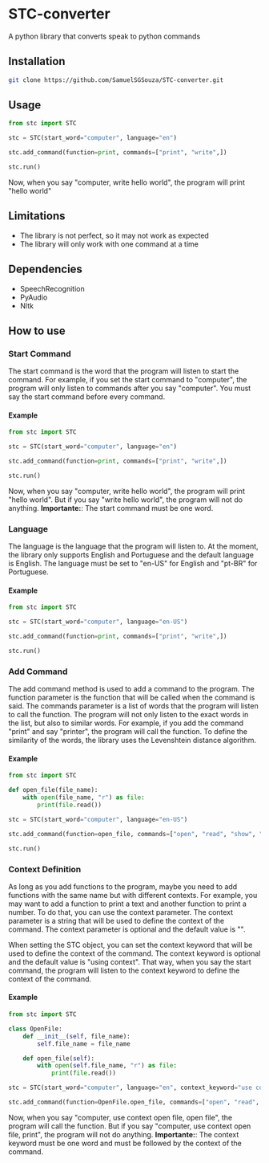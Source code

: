 # STC-converter
A python library that converts speak to python commands

## Installation
```bash
git clone https://github.com/SamuelSGSouza/STC-converter.git
```

## Usage
```python
from stc import STC

stc = STC(start_word="computer", language="en")

stc.add_command(function=print, commands=["print", "write",])

stc.run()
```
Now, when you say "computer, write hello world", the program will print "hello world"

## Limitations
- The library is not perfect, so it may not work as expected
- The library will only work with one command at a time


## Dependencies
- SpeechRecognition
- PyAudio
- Nltk

## How to use

### Start Command
The start command is the word that the program will listen to start the command. For example, if you set the start command to "computer", the program will only listen to commands after you say "computer". You must say the start command before every command.
#### Example
```python
from stc import STC

stc = STC(start_word="computer", language="en")

stc.add_command(function=print, commands=["print", "write",])

stc.run()
```
Now, when you say "computer, write hello world", the program will print "hello world". But if you say "write hello world", the program will not do anything.
**Importante:**: The start command must be one word.

### Language
The language is the language that the program will listen to. At the moment, the library only supports English and Portuguese and the default language is English. The language must be set to "en-US" for English and "pt-BR" for Portuguese.

#### Example
```python
from stc import STC

stc = STC(start_word="computer", language="en-US")

stc.add_command(function=print, commands=["print", "write",])

stc.run()
```

### Add Command
The add command method is used to add a command to the program. The function parameter is the function that will be called when the command is said. The commands parameter is a list of words that the program will listen to call the function. The program will not only listen to the exact words in the list, but also to similar words. For example, if you add the command "print" and say "printer", the program will call the function. To define the similarity of the words, the library uses the Levenshtein distance algorithm.

#### Example
```python
from stc import STC

def open_file(file_name):
    with open(file_name, "r") as file:
        print(file.read())

stc = STC(start_word="computer", language="en-US")

stc.add_command(function=open_file, commands=["open", "read", "show", "print"])

stc.run()
```

### Context Definition
As long as you add functions to the program, maybe you need to add functions with the same name but with different contexts. For example, you may want to add a function to print a text and another function to print a number. To do that, you can use the context parameter. The context parameter is a string that will be used to define the context of the command. The context parameter is optional and the default value is "".

When setting the STC object, you can set the context keyword that will be used to define the context of the command. The context keyword is optional and the default value is "using context". That way, when you say the start command, the program will listen to the context keyword to define the context of the command.
#### Example
```python
from stc import STC

class OpenFile:
    def __init__(self, file_name):
        self.file_name = file_name

    def open_file(self):
        with open(self.file_name, "r") as file:
            print(file.read())

stc = STC(start_word="computer", language="en", context_keyword="use context")

stc.add_command(function=OpenFile.open_file, commands=["open", "read", "show", "print"], context="open")

```
Now, when you say "computer, use context open file, open file", the program will call the function. But if you say "computer, use context open file, print", the program will not do anything.
**Importante:**: The context keyword must be one word and must be followed by the context of the command.

